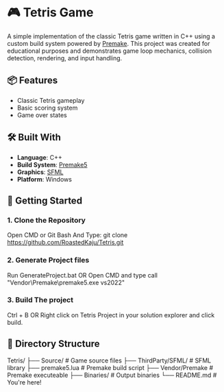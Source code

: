 ﻿# 🎮 Tetris Game

A simple implementation of the classic Tetris game written in C++ using a custom build system powered by [Premake](https://premake.github.io/). This project was created for educational purposes and demonstrates game loop mechanics, collision detection, rendering, and input handling.

## 📦 Features

- Classic Tetris gameplay
- Basic scoring system
- Game over states

## 🛠️ Built With

- **Language**: C++
- **Build System**: [Premake5](https://premake.github.io/)
- **Graphics**: [SFML](https://www.sfml-dev.org/)
- **Platform**: Windows

## 🚀 Getting Started

### 1. Clone the Repository

Open CMD or Git Bash And Type: git clone https://github.com/RoastedKaju/Tetris.git

### 2. Generate Project files

Run GenerateProject.bat
OR
Open CMD and type call "Vendor\Premake\premake5.exe vs2022"

### 3. Build The project

Ctrl + B
OR
Right click on Tetris Project in your solution explorer and click build.

## 📁 Directory Structure

Tetris/
├── Source/             # Game source files
├── ThirdParty/SFML/    # SFML library
├── premake5.lua        # Premake build script
├── Vendor/Premake      # Premake executeable
├── Binaries/           # Output binaries
└── README.md           # You're here!


